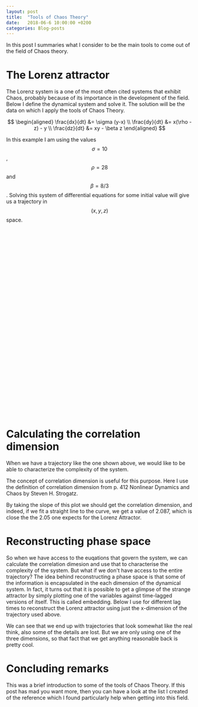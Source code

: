 ```yaml
---
layout: post
title:  "Tools of Chaos Theory"
date:   2018-06-6 10:00:00 +0200
categories: Blog-posts
---
```


In this post I summaries what I consider to be the main tools to come out of the field of Chaos theory. 

<head>
    <script src="http://d3js.org/d3.v4.min.js" charset="utf-8"></script>
    <script src="https://unpkg.com/d3-3d/build/d3-3d.min.js"></script>
    <style type="text/css">
        path {
            fill: none;
        }
    </style>
</head>

# The Lorenz attractor
The Lorenz system is a one of the most often cited systems that exhibit Chaos, probably because of its importance in the development of the field. Below I define the dynamical system and solve it. The solution will be the data on which I apply the tools of Chaos Theory.

$$
\begin{aligned}
 \frac{dx}{dt} &= \sigma (y-x) \\
 \frac{dy}{dt} &= x(\rho - z) - y \\
 \frac{dz}{dt} &= xy - \beta z
\end{aligned}
$$

In this example I am using the values $$\sigma=10$$, $$\rho=28$$ and $$\beta = 8/3$$. Solving this system of differential equations for some initial value will give us a trajectory in $$(x, y, z)$$ space.



<center>
    <svg id='lorenz-system' width="500" height="500"/>
</center>


# Calculating the correlation dimension
When we have a trajectory like the one shown above, we would like to be able to characterize the complexity of the system.

The concept of correlation dimension is useful for this purpose. Here I use the definition of correlation dimension from p. 412 Nonlinear Dynamics and Chaos by Steven H. Strogatz.

<center>
    <div id='ln_c_ln_epsilon'></div>
</center>

By taking the slope of this plot we should get the correlation dimension, and indeed, if we fit a straight line to the curve, we get a value of 2.087, which is close the the 2.05 one expects for the Lorenz Attractor. 

# Reconstructing phase space
So when we have access to the euqations that govern the system, we can calculate the correlation dimesion and use that to characterise the complexity of the system. But what if we don't have access to the entire trajectory? The idea behind reconstructing a phase space is that some of the information is encapsulated in the each dimension of the dynamical system. In fact, it turns out that it is possible to get a glimpse of the strange attractor by simply plotting one of the variables against time-lagged versions of itself. This is called embedding. Below I use for different lag times to reconstruct the Lorenz attractor using just the x-dimension of the trajectory used above.

<center>
    <div id='lagtimes'></div>
</center>

We can see that we end up with trajectories that look somewhat like the real think, also some of the details are lost. But we are only using one of the three dimensions, so that fact that we get anything reasonable back is pretty cool.

# Concluding remarks
This was a brief introduction to some of the tools of Chaos Theory. If this post has mad you want more, then you can have a look at the list I created of the reference which I found particularly help when getting into this field.

<script type='text/javascript' src='../../../../js/d3/lorenz-system.js'></script>
<script type='text/javascript' src='../../../../js/d3/ln-c-ln-epsilon.js'></script>
<script type='text/javascript' src='../../../../js/d3/lagtimes.js'></script>